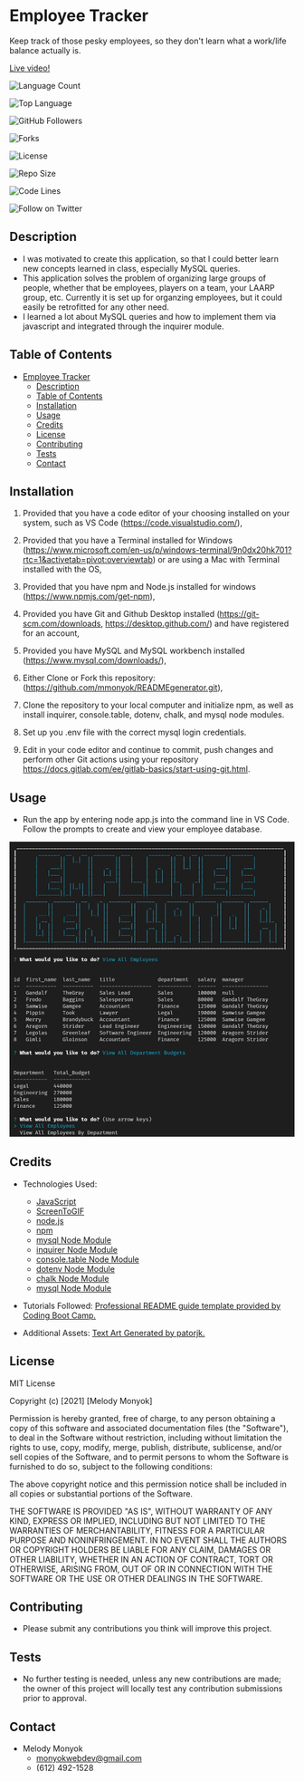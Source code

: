 # Employee Tracker
Keep track of those pesky employees, so they don't learn what a work/life balance actually is.

[Live video!](https://drive.google.com/file/d/17tgfqzMuIFIIDdrWfgBLcqND4vyIXXM7/view?usp=sharing)

![Language Count](https://img.shields.io/github/languages/count/mmonyok/employeeTracker?color=9400D3&label=Language%20Count&logo=github&logoColor=9400D3&style=plastic)

![Top Language](https://img.shields.io/github/languages/top/mmonyok/employeeTracker?color=4B0082&logo=github&logoColor=4B0082&style=plastic)

![GitHub Followers](https://img.shields.io/github/followers/mmonyok?color=0000FF&label=Followers&logo=github&logoColor=0000FF&style=plastic)

![Forks](https://img.shields.io/github/forks/mmonyok/employeeTracker?color=00FF00&label=Forks&logo=GitHub&logoColor=00FF00&style=plastic)

![License](https://img.shields.io/github/license/mmonyok/employeeTracker?color=FFFF00&label=License&logo=github&logoColor=FFFF00&style=plastic)

![Repo Size](https://img.shields.io/github/repo-size/mmonyok/employeeTracker?color=FF7F00&label=Repo%20Size&logo=github&logoColor=FF7F00&style=plastic)

![Code Lines](https://img.shields.io/tokei/lines/github/mmonyok/employeeTracker?color=FF0000&label=Code%20Lines&logo=github&logoColor=FF0000&style=plastic)

![Follow on Twitter](https://img.shields.io/twitter/follow/sheisthemelody?style=social)

## Description
- I was motivated to create this application, so that I could better learn new concepts learned in class, especially MySQL queries.
- This application solves the problem of organizing large groups of people, whether that be employees, players on a team, your LAARP group, etc. Currently it is set up for organzing employees, but it could easily be retrofitted for any other need. 
- I learned a lot about MySQL queries and how to implement them via javascript and integrated through the inquirer module.

## Table of Contents
- [Employee Tracker](#employee-tracker)
  - [Description](#description)
  - [Table of Contents](#table-of-contents)
  - [Installation](#installation)
  - [Usage](#usage)
  - [Credits](#credits)
  - [License](#license)
  - [Contributing](#contributing)
  - [Tests](#tests)
  - [Contact](#contact)

## Installation
1. Provided that you have a code editor of your choosing installed on your system, such as VS Code (https://code.visualstudio.com/),

2. Provided that you have a Terminal installed for Windows (https://www.microsoft.com/en-us/p/windows-terminal/9n0dx20hk701?rtc=1&activetab=pivot:overviewtab) or are using a Mac with Terminal installed with the OS,

3. Provided that you have npm and Node.js installed for windows (https://www.npmjs.com/get-npm),

4. Provided you have Git and Github Desktop installed (https://git-scm.com/downloads, https://desktop.github.com/) and have registered for an account,

5. Provided you have MySQL and MySQL workbench installed (https://www.mysql.com/downloads/),

6. Either Clone or Fork this repository: (https://github.com/mmonyok/READMEgenerator.git),

7. Clone the repository to your local computer and initialize npm, as well as install inquirer, console.table, dotenv, chalk, and mysql node modules. 

8. Set up you .env file with the correct mysql login credentials.

9. Edit in your code editor and continue to commit, push changes and perform other Git actions using your repository https://docs.gitlab.com/ee/gitlab-basics/start-using-git.html.

## Usage
- Run the app by entering node app.js into the command line in VS Code. Follow the prompts to create and view your employee database.

![Screenshot of application start.](./images/screenshot.jpg)

## Credits

- Technologies Used:
  - [JavaScript](https://www.w3schools.com/js/)
  - [ScreenToGIF](https://www.screentogif.com/)
  - [node.js](https://www.npmjs.com/get-npm)
  - [npm](https://www.npmjs.com/get-npm)
  - [mysql Node Module](https://www.npmjs.com/package/mysql)
  - [inquirer Node Module](https://www.npmjs.com/package/inquirer)
  - [console.table Node Module](https://www.npmjs.com/package/console.table)
  - [dotenv Node Module](https://www.npmjs.com/package/dotenv)
  - [chalk Node Module](https://www.npmjs.com/package/chalk)
  - [mysql Node Module](https://www.npmjs.com/package/mysql)

- Tutorials Followed:
[Professional README guide template provided by Coding Boot Camp.](https://github.com/coding-boot-camp)

- Additional Assets:
[Text Art Generated by patorjk.](https://patorjk.com/software/taag/#p=display&f=Graffiti&t=Type%20Something%20)

## License
MIT License

Copyright (c) [2021] [Melody Monyok]

Permission is hereby granted, free of charge, to any person obtaining a copy
of this software and associated documentation files (the "Software"), to deal
in the Software without restriction, including without limitation the rights
to use, copy, modify, merge, publish, distribute, sublicense, and/or sell
copies of the Software, and to permit persons to whom the Software is
furnished to do so, subject to the following conditions:

The above copyright notice and this permission notice shall be included in all
copies or substantial portions of the Software.

THE SOFTWARE IS PROVIDED "AS IS", WITHOUT WARRANTY OF ANY KIND, EXPRESS OR
IMPLIED, INCLUDING BUT NOT LIMITED TO THE WARRANTIES OF MERCHANTABILITY,
FITNESS FOR A PARTICULAR PURPOSE AND NONINFRINGEMENT. IN NO EVENT SHALL THE
AUTHORS OR COPYRIGHT HOLDERS BE LIABLE FOR ANY CLAIM, DAMAGES OR OTHER
LIABILITY, WHETHER IN AN ACTION OF CONTRACT, TORT OR OTHERWISE, ARISING FROM,
OUT OF OR IN CONNECTION WITH THE SOFTWARE OR THE USE OR OTHER DEALINGS IN THE
SOFTWARE.

## Contributing
- Please submit any contributions you think will improve this project.

## Tests
- No further testing is needed, unless any new contributions are made; the owner of this project will locally test any contribution submissions prior to approval.

## Contact
- Melody Monyok
  - <monyokwebdev@gmail.com>
  - (612) 492-1528